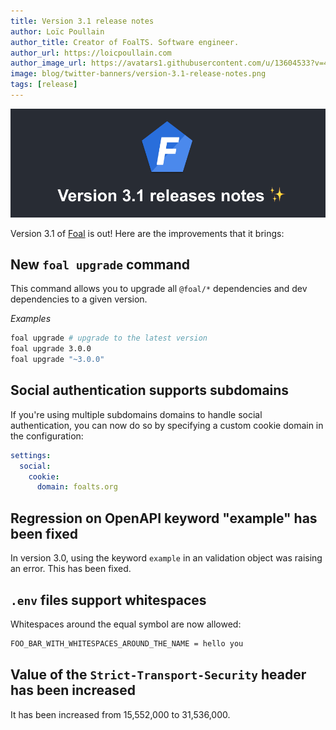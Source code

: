 ```yaml
---
title: Version 3.1 release notes
author: Loïc Poullain
author_title: Creator of FoalTS. Software engineer.
author_url: https://loicpoullain.com
author_image_url: https://avatars1.githubusercontent.com/u/13604533?v=4
image: blog/twitter-banners/version-3.1-release-notes.png
tags: [release]
---
```


![Banner](./assets/version-3.1-is-here/banner.png)

Version 3.1 of [Foal](https://foalts.org/) is out! Here are the improvements that it brings:

<!--truncate-->

## New `foal upgrade` command

This command allows you to upgrade all `@foal/*` dependencies and dev dependencies to a given version.

*Examples*
```bash
foal upgrade # upgrade to the latest version
foal upgrade 3.0.0
foal upgrade "~3.0.0"
```

## Social authentication supports subdomains

If you're using multiple subdomains domains to handle social authentication, you can now do so by specifying a custom cookie domain in the configuration:

```yaml
settings:
  social:
    cookie:
      domain: foalts.org
```

## Regression on OpenAPI keyword "example" has been fixed

In version 3.0, using the keyword `example` in an validation object was raising an error. This has been fixed.

## `.env` files support whitespaces

Whitespaces around the equal symbol are now allowed:

```bash
FOO_BAR_WITH_WHITESPACES_AROUND_THE_NAME = hello you
```

## Value of the `Strict-Transport-Security` header has been increased

It has been increased from 15,552,000 to 31,536,000.